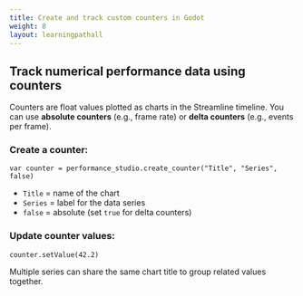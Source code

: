 ```yaml
---
title: Create and track custom counters in Godot
weight: 8
layout: learningpathall
---
```


## Track numerical performance data using counters

Counters are float values plotted as charts in the Streamline timeline. You can use **absolute counters** (e.g., frame rate) or **delta counters** (e.g., events per frame).

### Create a counter:

```gdscript
var counter = performance_studio.create_counter("Title", "Series", false)
```

- `Title` = name of the chart
- `Series` = label for the data series
- `false` = absolute (set `true` for delta counters)

### Update counter values:

```gdscript
counter.setValue(42.2)
```

Multiple series can share the same chart title to group related values together.
